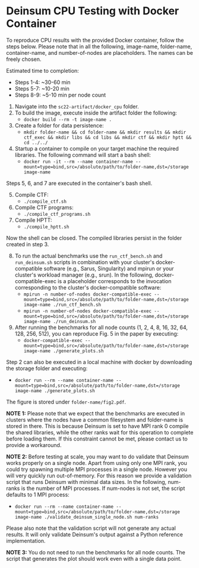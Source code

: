 # Deinsum CPU Testing with Docker Container

To reproduce CPU results with the provided Docker container, follow the steps below. Please note that in all the following, image-name, folder-name, container-name, and number-of-nodes are placeholders. The names can be freely chosen.

Estimated time to completion:
- Steps 1-4: ~30-60 min
- Steps 5-7: ~10-20 min
- Steps 8-9: ~5-10 min per node count

1. Navigate into the  `sc22-artifact/docker_cpu` folder.
2. To build the image, execute inside the artifact folder the following:
   * `docker build --rm -t image-name .`
3. Create a folder for data persistence:
   * `mkdir folder-name && cd folder-name && mkdir results && mkdir ctf_exec && mkdir libs && cd libs && mkdir ctf && mkdir hptt && cd ../../`
4. Startup a container to compile on your target machine the required libraries. The following command will start a bash shell:
   * `docker run -it --rm --name container-name --mount=type=bind,src=/absolute/path/to/folder-name,dst=/storage image-name`


Steps 5, 6, and 7 are executed in the container's bash shell.

5. Compile CTF:
   * `./compile_ctf.sh`
6. Compile CTF programs:
   * `./compile_ctf_programs.sh`
7. Compile HPTT:
   * `./compile_hptt.sh`

Now the shell can be closed. The compiled libraries persist in the folder created in step 3.

8. To run the actual benchmarks use the `run_ctf_bench.sh` and `run_deinsum.sh` scripts in combination with your cluster's docker-compatible software (e.g., Sarus, Singularity) and mpirun or your cluster's workload manager (e.g., srun). In the following, docker-compatible-exec is a placeholder corresponds to the invocation corresponding to the cluster's docker-compatible software:
   * `mpirun -n number-of-nodes docker-compatible-exec --mount=type=bind,src=/absolute/path/to/folder-name,dst=/storage image-name ./run_ctf_bench.sh`
   * `mpirun -n number-of-nodes docker-compatible-exec --mount=type=bind,src=/absolute/path/to/folder-name,dst=/storage image-name ./run_deinsum.sh`
9. After running the benchmarks for all node counts (1, 2, 4, 8, 16, 32, 64, 128, 256, 512), you can reproduce Fig. 5 in the paper by executing:
   * `docker-compatible-exec --mount=type=bind,src=/absolute/path/to/folder-name,dst=/storage image-name ./generate_plots.sh`

Step 2 can also be executed in a local machine with docker by downloading the storage folder and executing:
   * `docker run --rm --name container-name --mount=type=bind,src=/absolute/path/to/folder-name,dst=/storage image-name ./generate_plots.sh`

The figure is stored under `folder-name/fig2.pdf`.

**NOTE 1:** Please note that we expect that the benchmarks are executed in clusters where the nodes have a common filesystem and folder-name is stored in there. This is because Deinsum is set to have MPI rank 0 compile the shared libraries, while the other ranks wait for this operation to complete before loading them. If this constraint cannot be met, please contact us to provide a workaround.

**NOTE 2:** Before testing at scale, you may want to do validate that Deinsum works properly on a single node. Apart from using only one MPI rank, you could try spawning multiple MPI processes in a single node. However you will very quickly run out-of-memory. For this reason we provide a validation script that runs Deinsum with minimal data sizes. In the following, num-ranks is the number of MPI processes. If num-nodes is not set, the script defaults to 1 MPI process:
   * `docker run --rm --name container-name --mount=type=bind,src=/absolute/path/to/folder-name,dst=/storage image-name ./validate_deinsum_single_node.sh num-ranks`

Please also note that the validation script will not generate any actual results. It will only validate Deinsum's output against a Python reference implementation.

**NOTE 3:** You do not need to run the benchmarks for all node counts. The script that generates the plot should work even with a single data point.

